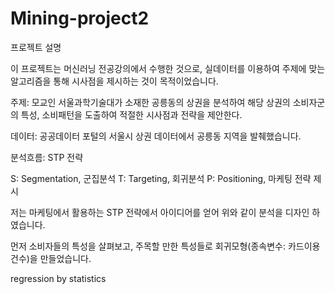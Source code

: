 # Mining-project2

프로젝트 설명

이 프로젝트는 머신러닝 전공강의에서 수행한 것으로, 실데이터를 이용하여 주제에 맞는 알고리즘을 통해 시사점을 제시하는 것이 목적이었습니다.

주제: 모교인 서울과학기술대가 소재한 공릉동의 상권을 분석하여 해당 상권의 소비자군의 특성, 소비패턴을 도출하여 적절한 시사점과 전략을 제안한다.

데이터: 공공데이터 포털의 서울시 상권 데이터에서 공릉동 지역을 발췌했습니다.

분석흐름: STP 전략

S: Segmentation, 군집분석
T: Targeting, 회귀분석
P: Positioning, 마케팅 전략 제시

저는 마케팅에서 활용하는 STP 전략에서 아이디어를 얻어 위와 같이 분석을 디자인 하였습니다.

먼저 소비자들의 특성을 살펴보고, 주목할 만한 특성들로 회귀모형(종속변수: 카드이용건수)을 만들었습니다.

regression by statistics

